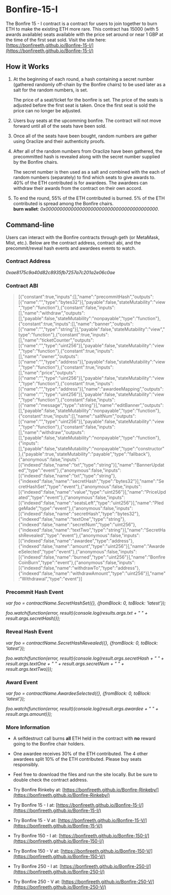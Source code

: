 # Bonfire-15-I
The Bonfire 15 - I contract is a contract for users to join together to burn ETH to make the existing ETH more rare. This contract has 15000 (with 5 awards available) seats available with the price set around or near 1 GBP at the time of the first seat sold. Visit the site here: [https://bonfireeth.github.io/Bonfire-15-I/](https://bonfireeth.github.io/Bonfire-15-I/)


## How it Works
1. At the beginning of each round, a hash containing a secret number (gathered randomly off-chain by the Bonfire chairs) to be used later as a salt for the random numbers, is set.

   The price of a seat/ticket for the bonfire is set. The price of the seats is adjusted before the first seat is taken. Once the first seat is sold the price can no longer be adjusted.
   
2. Users buy seats at the upcomming bonfire. The contract will not move forward until all of the seats have been sold.

3. Once all of the seats have been bought, random numbers are gather using Oraclize and their authenticity proofs.

4. After all of the random numbers from Oraclize have been gathered, the precommitted hash is revealed along with the secret number supplied by the Bonfire chairs. 

   The secret number is then used as a salt and combined with the each of random numbers (separately) to find which seats to give awards to. 40% of the ETH contributed is for awardees. The awardees can withdraw their awards from the contract on their own accord.
   
5. To end the round, 55% of the ETH contributed is burned. 5% of the ETH contributed is spread among the Bonfire chairs.   
   **burn wallet**: *0x0000000000000000000000000000000000000000*.  
   
   
## Command-line
Users can interact with the Bonfire contracts through geth (or MetaMask, Mist, etc.). Below are the contract address, contract abi, and the precommit/reveal hash events and awardees events to watch.

### Contract Address
*0xae8175c9a40d82c8935fb7257a7c201a2e06c0ae*

### Contract ABI
> [{"constant":true,"inputs":[],"name":"precommitHash","outputs":[{"name":"","type":"bytes32"}],"payable":false,"stateMutability":"view","type":"function"},{"constant":false,"inputs":[],"name":"withdraw","outputs":[],"payable":false,"stateMutability":"nonpayable","type":"function"},{"constant":true,"inputs":[],"name":"banner","outputs":[{"name":"","type":"string"}],"payable":false,"stateMutability":"view","type":"function"},{"constant":true,"inputs":[],"name":"ticketCounter","outputs":[{"name":"","type":"uint256"}],"payable":false,"stateMutability":"view","type":"function"},{"constant":true,"inputs":[],"name":"owner","outputs":[{"name":"","type":"address"}],"payable":false,"stateMutability":"view","type":"function"},{"constant":true,"inputs":[],"name":"price","outputs":[{"name":"","type":"uint256"}],"payable":false,"stateMutability":"view","type":"function"},{"constant":true,"inputs":[{"name":"","type":"address"}],"name":"awardeeMapping","outputs":[{"name":"","type":"uint256"}],"payable":false,"stateMutability":"view","type":"function"},{"constant":false,"inputs":[{"name":"message","type":"string"}],"name":"editBanner","outputs":[],"payable":false,"stateMutability":"nonpayable","type":"function"},{"constant":true,"inputs":[],"name":"saltNum","outputs":[{"name":"","type":"uint256"}],"payable":false,"stateMutability":"view","type":"function"},{"constant":false,"inputs":[],"name":"withdraw","outputs":[],"payable":false,"stateMutability":"nonpayable","type":"function"},{"inputs":[],"payable":false,"stateMutability":"nonpayable","type":"constructor"},{"payable":true,"stateMutability":"payable","type":"fallback"},{"anonymous":false,"inputs":[{"indexed":false,"name":"txt","type":"string"}],"name":"BannerUpdated","type":"event"},{"anonymous":false,"inputs":[{"indexed":false,"name":"txt","type":"string"},{"indexed":false,"name":"secretHash","type":"bytes32"}],"name":"SecretHashSet","type":"event"},{"anonymous":false,"inputs":[{"indexed":false,"name":"value","type":"uint256"}],"name":"PriceUpdated","type":"event"},{"anonymous":false,"inputs":[{"indexed":false,"name":"seatsLeft","type":"uint256"}],"name":"PledgeMade","type":"event"},{"anonymous":false,"inputs":[{"indexed":false,"name":"secretHash","type":"bytes32"},{"indexed":false,"name":"textOne","type":"string"},{"indexed":false,"name":"secretNum","type":"uint256"},{"indexed":false,"name":"textTwo","type":"string"}],"name":"SecretHashRevealed","type":"event"},{"anonymous":false,"inputs":[{"indexed":false,"name":"awardee","type":"address"},{"indexed":false,"name":"amount","type":"uint256"}],"name":"AwardeeSelected","type":"event"},{"anonymous":false,"inputs":[{"indexed":false,"name":"burned","type":"uint256"}],"name":"BonfireCoinBurn","type":"event"},{"anonymous":false,"inputs":[{"indexed":false,"name":"withdrawTo","type":"address"},{"indexed":false,"name":"withdrawAmount","type":"uint256"}],"name":"Withdrawal","type":"event"}]


### Precommit Hash Event
*var foo = contractName.SecretHashSet({}, {fromBlock: 0, toBlock: 'latest'});*

*foo.watch(function(error, result){console.log(results.args.txt + " " + result.args.secretHash)});*

### Reveal Hash Event
*var foo = contractName.SecretHashRevealed({}, {fromBlock: 0, toBlock: 'latest'});*

*foo.watch(function(error, result){console.log(result.args.secretHash + " " + result.args.textOne + " " + result.args.secretNum + " " + result.args.textTwo)});*

### Award Event
*var foo = contractName.AwardeeSelected({}, {fromBlock: 0, toBlock: 'latest'});*

*foo.watch(function(error, result){console.log(result.args.awardee + " " + result.args.amount)});*


### More Information
* A selfdestruct call burns **all** ETH held in the contract with **no** reward going to the Bonfire chair holders.

* One awardee receives 30% of the ETH contributed. The 4 other awardees split 10% of the ETH contributed. Please buy seats responsibly.

* Feel free to download the files and run the site locally. But be sure to double check the contract address.

* Try Bonfire Rinkeby at: [https://bonfireeth.github.io/Bonfire-Rinkeby/](https://bonfireeth.github.io/Bonfire-Rinkeby/)

* Try Bonfire 15 - I at: [https://bonfireeth.github.io/Bonfire-15-I/](https://bonfireeth.github.io/Bonfire-15-I/)

* Try Bonfire 15 - V at: [https://bonfireeth.github.io/Bonfire-15-V/](https://bonfireeth.github.io/Bonfire-15-V/)

* Try Bonfire 150 - I at: [https://bonfireeth.github.io/Bonfire-150-I/](https://bonfireeth.github.io/Bonfire-150-I/)

* Try Bonfire 150 - V at: [https://bonfireeth.github.io/Bonfire-150-V/](https://bonfireeth.github.io/Bonfire-150-V/)

* Try Bonfire 250 - I at: [https://bonfireeth.github.io/Bonfire-250-I/](https://bonfireeth.github.io/Bonfire-250-I/)

* Try Bonfire 250 - V at: [https://bonfireeth.github.io/Bonfire-250-V/](https://bonfireeth.github.io/Bonfire-250-V/)
